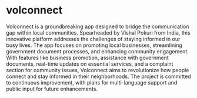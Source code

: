 # volconnect

Volconnect is a groundbreaking app designed to bridge the communication gap within local communities. Spearheaded by Vishal Pokuri from India, this innovative platform addresses the challenges of staying informed in our busy lives. The app focuses on promoting local businesses, streamlining government document processes, and enhancing community engagement. With features like business promotion, assistance with government documents, real-time updates on essential services, and a complaint section for community issues, Volconnect aims to revolutionize how people connect and stay informed in their neighborhoods. The project is committed to continuous improvement, with plans for multi-language support and public input for future enhancements.
